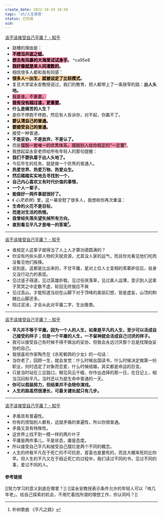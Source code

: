 ```yaml
---
create_date: 2022-10-24 10:56
tags: 'zh/人生感悟'
status: 已完成 
uid: 
---
```

[该不该接受自己平庸？ - 知乎](https://www.zhihu.com/question/558550775/answer/2710839431)

- 跳槽的理由是：
- **<mark style="background: #FF5582A6;">不想当井底之蛙</mark>。**
- **<mark style="background: #FF5582A6;">想去有风暴的大海里试试身手</mark>。** ^ca95e8
- **<mark style="background: #FF5582A6;">我好像就是来人间凑数的</mark>。**
- 相信很多人都和我有同感：
- **<mark style="background: #FFB86CA6;">很多人一出生，就被设定了比较模式</mark>。**
- 复旦大学梁永安教授说过，我们的教育，把人都带上了一条狭窄的路：**出人头地。**
- <mark style="background: #FF5582A6;">我是谁，不重要。</mark>
- **<mark style="background: #FF5582A6;">我有没有超过谁，更重要</mark>。**
- **什么是痛苦的人生？**
- 是你不停跑不停跑，然后有人告诉你，对不起，你赢不了。
- **<mark style="background: #FFB86CA6;">要认清自己的普通</mark>。**
- **<mark style="background: #FFB86CA6;">要接受自己的普通</mark>。**
- 接受一种普通，
- **不是妥协，不是放弃，不是认了。**
- 而是<mark style="background: #FF5582A6;">摆脱一套唯一的优秀体系，摆脱别人给你规定的“一定要”</mark>。
- 我想起梁永安老师给所有年轻人的那句提醒：
- **我们不要执着于出人头地了。**
- 今后毕生的任务，就是做一个优秀的普通人。
- **热爱世界、热爱万物、热爱众生。**
- **然后踏踏实实地去寻找到一个，**
- **自己内心喜欢又有时代价值的事情，**
- **一个人一辈子，**
- **能做好一两件事就很好了。**
- 《 _心灵奇旅_》里，这一幕安慰了很多人，我想和你再次重温：
- **生命的火花不是目标，**
- **而是对生活的热情。**
- **我曾经失落失望失掉所有方向，**
- **直到看见平凡才是唯一的答案[^1]。**
---
[该不该接受自己平庸？ - 知乎](https://www.zhihu.com/question/558550775/answer/2711077957)

- 谁规定人这辈子就得当了人上人才算功德圆满的？
- 你没有内些头部人物的天赋资源，尤其没人家的运气，而且你光看见他们吃肉没看见他们挨揍。
- 说到底，这都是比出来的，不甘平庸，是对上位人士变相的羡慕妒忌后，自身又没行动力的表现。
- 见过竖子得道，见过英雄折戟，见过任侠落草，见过美人运薄，意识到人这辈子冥冥之中定数不虚，轮回无终报应不爽
- 见过高山，才能知道当初在山脚下对于顶峰的美丽幻想，皆是虚妄，山顶的荆棘比山脚还多。
- 陷过泥淖，才会从此对平庸二字，生出敬畏。
---
[该不该接受自己平庸？ - 知乎](https://www.zhihu.com/question/558550775/answer/2710764234)

- **平凡并不等于平庸。因为一个人的人生，如果是平凡的人生，至少可以活成自己接受的样子；但是一个平庸的人生，一不留神就会活成自己讨厌的样子。**
- 我可以接受自己有时候不得不做出的妥协，但我会永远讨厌那个总是找理由妥协的自己。
- 我很喜欢作家陶杰在《杀死鹌鹑的少女》的一句话：
- 当你老了，回顾一生，就会发觉：什么时候出国读书，什么时候决定做第一份职业，何时选定了对象而恋爱，什么时候结婚，其实都是命运的巨变。
- 只是当时站在三岔路口，眼见风云千樯，你作出选择的那一日，在日记上，相当沉闷和平凡，当时还以为是生命中普通的一天。
- **你可以假装努力，但结果并不会陪你演戏。**
- **人生的路虽然很漫长，可最关键处就只有几步。**
---
[该不该接受自己平庸？ - 知乎](https://www.zhihu.com/question/558550775/answer/2711603865)

- 矛盾具有普遍性。
- 你有的烦恼别人都有，这就矛盾的普遍性，所以你很普通。
- 矛盾又具有特殊性。
- 这世界上找不到一模一样的两片叶子
- 平庸是两件事儿，平是状态，庸是态度。
- 所以接受自己平凡和接受自己摆烂是两个不同的概念。
- 人生的终极平凡在于死亡的不可抗拒，首富也是要死的，而且大概率死的比你早。但人生的不凡又在于趋近死亡的过程中，我们读过不同的书，见过不同的事，爱过不同的人。

#### 参考链接
[[努力学习的意义到底在哪里？]]
[[梁永安教授表示条件允许的年轻人可以「啃几年老」，给自己探索的机会，不用忙着找所谓的理想工作，你认同吗？]]

[^1]: 朴树歌曲 《平凡之路》
